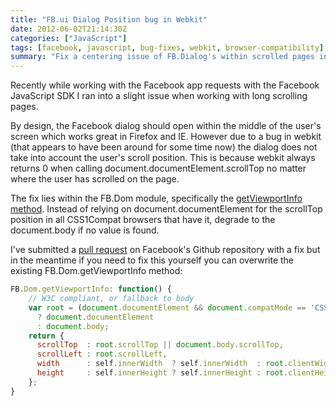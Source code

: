 ```yaml
---
title: "FB.ui Dialog Position bug in Webkit"
date: 2012-06-02T21:14:30Z
categories: ["JavaScript"]
tags: [facebook, javascript, bug-fixes, webkit, browser-compatibility]
summary: "Fix a centering issue of FB.Dialog's within scrolled pages in Webkit."
---
```


Recently while working with the Facebook app requests with the Facebook JavaScript SDK I ran into a slight issue when working with long scrolling pages.

By design, the Facebook dialog should open within the middle of the user's screen which works great in Firefox and IE. However due to a bug in webkit (that appears to have been around for some time now) the dialog does not take into account the user's scroll position. This is because webkit always returns 0 when calling document.documentElement.scrollTop no matter where the user has scrolled on the page.

The fix lies within the FB.Dom module, specifically the [getViewportInfo method](https://github.com/facebook/facebook-js-sdk/blob/master/src/common/dom.js#L213-229). Instead of relying on document.documentElement for the scrollTop position in all CSS1Compat browsers that have it, degrade to the document.body if no value is found.

I've submitted a [pull request](https://github.com/facebook/facebook-js-sdk/pull/3) on Facebook's Github repository with a fix but in the meantime if you need to fix this yourself you can overwrite the existing FB.Dom.getViewportInfo method:

```javascript
FB.Dom.getViewportInfo: function() {
	// W3C compliant, or fallback to body
	var root = (document.documentElement && document.compatMode == 'CSS1Compat')
	  ? document.documentElement
	  : document.body;
	return {
	  scrollTop  : root.scrollTop || document.body.scrollTop,
	  scrollLeft : root.scrollLeft,
	  width      : self.innerWidth  ? self.innerWidth  : root.clientWidth,
	  height     : self.innerHeight ? self.innerHeight : root.clientHeight
	};
}
```
